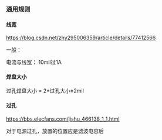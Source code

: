 ### 通用规则

#### 线宽

https://blog.csdn.net/zhy295006359/article/details/77412566

一般：

电流与线宽：  10mil过1A

#### 焊盘大小

过孔焊盘大小 = 2*过孔大小±2mil

#### 过孔

https://bbs.elecfans.com/jishu_466138_1_1.html

对于电源过孔，放置的位置应是滤波电容后
